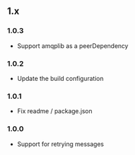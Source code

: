 ## 1.x

### 1.0.3

* Support amqplib as a peerDependency

### 1.0.2

* Update the build configuration

### 1.0.1

* Fix readme / package.json

### 1.0.0

* Support for retrying messages

